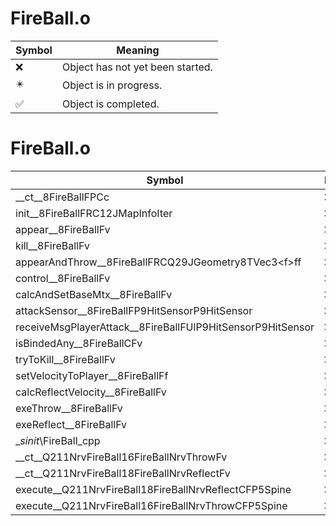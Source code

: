 # FireBall.o
| Symbol | Meaning 
| ------------- | ------------- 
| :x: | Object has not yet been started. 
| :eight_pointed_black_star: | Object is in progress. 
| :white_check_mark: | Object is completed. 


# FireBall.o
| Symbol | Decompiled? |
| ------------- | ------------- |
| __ct__8FireBallFPCc | :x: |
| init__8FireBallFRC12JMapInfoIter | :x: |
| appear__8FireBallFv | :x: |
| kill__8FireBallFv | :x: |
| appearAndThrow__8FireBallFRCQ29JGeometry8TVec3&lt;f&gt;ff | :x: |
| control__8FireBallFv | :x: |
| calcAndSetBaseMtx__8FireBallFv | :x: |
| attackSensor__8FireBallFP9HitSensorP9HitSensor | :x: |
| receiveMsgPlayerAttack__8FireBallFUlP9HitSensorP9HitSensor | :x: |
| isBindedAny__8FireBallCFv | :x: |
| tryToKill__8FireBallFv | :x: |
| setVelocityToPlayer__8FireBallFf | :x: |
| calcReflectVelocity__8FireBallFv | :x: |
| exeThrow__8FireBallFv | :x: |
| exeReflect__8FireBallFv | :x: |
| __sinit_\FireBall_cpp | :x: |
| __ct__Q211NrvFireBall16FireBallNrvThrowFv | :x: |
| __ct__Q211NrvFireBall18FireBallNrvReflectFv | :x: |
| execute__Q211NrvFireBall18FireBallNrvReflectCFP5Spine | :x: |
| execute__Q211NrvFireBall16FireBallNrvThrowCFP5Spine | :x: |
